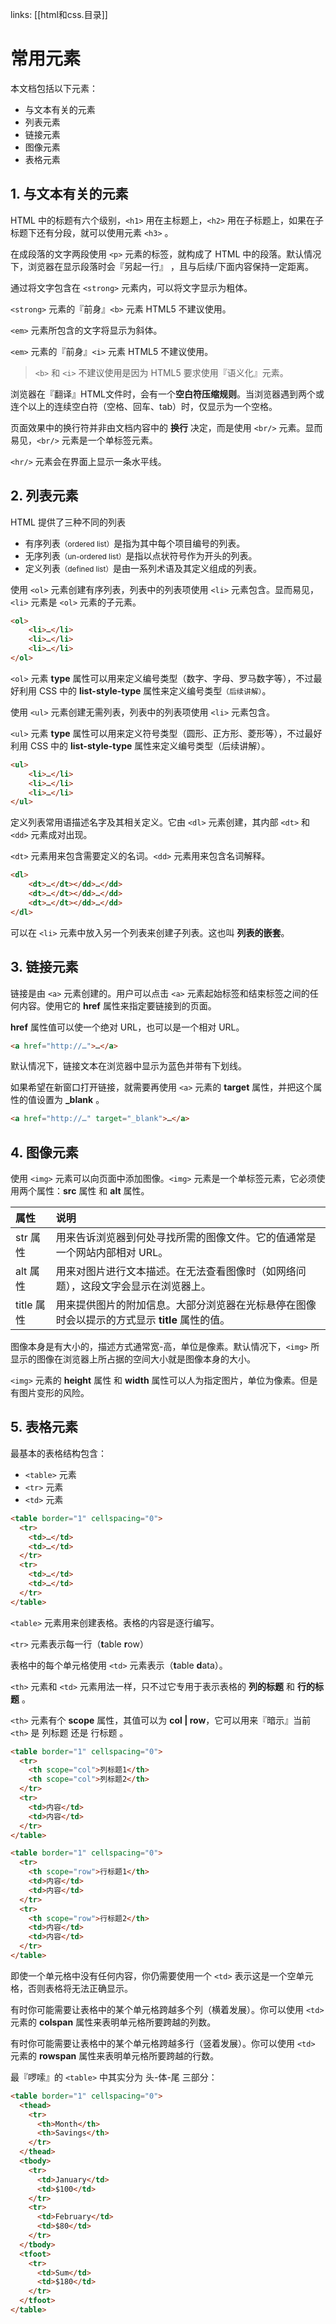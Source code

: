 links: [[html和css.目录]]

# 常用元素

本文档包括以下元素：

- 与文本有关的元素
- 列表元素
- 链接元素
- 图像元素
- 表格元素

## 1. 与文本有关的元素

HTML 中的标题有六个级别，`<h1>` 用在主标题上，`<h2>` 用在子标题上，如果在子标题下还有分段，就可以使用元素 `<h3>` 。

在成段落的文字两段使用 `<p>` 元素的标签，就构成了 HTML 中的段落。默认情况下，浏览器在显示段落时会『另起一行』 ，且与后续/下面内容保持一定距离。

通过将文字包含在 `<strong>` 元素内，可以将文字显示为粗体。

`<strong>` 元素的『前身』`<b>` 元素 HTML5 不建议使用。

`<em>` 元素所包含的文字将显示为斜体。

`<em>` 元素的『前身』`<i>` 元素 HTML5 不建议使用。

> `<b>` 和 `<i>` 不建议使用是因为 HTML5 要求使用『语义化』元素。

浏览器在『翻译』HTML文件时，会有一个**空白符压缩规则**。当浏览器遇到两个或连个以上的连续空白符（空格、回车、tab）时，仅显示为一个空格。

页面效果中的换行符并非由文档内容中的 **换行** 决定，而是使用 `<br/>` 元素。显而易见，`<br/>` 元素是一个单标签元素。

`<hr/>` 元素会在界面上显示一条水平线。

## 2. 列表元素

HTML 提供了三种不同的列表

- 有序列表<small>（ordered list）</small>是指为其中每个项目编号的列表。
- 无序列表<small>（un-ordered list）</small>是指以点状符号作为开头的列表。
- 定义列表<small>（defined list）</small>是由一系列术语及其定义组成的列表。

使用 `<ol>` 元素创建有序列表，列表中的列表项使用 `<li>` 元素包含。显而易见，`<li>` 元素是 `<ol>` 元素的子元素。

``` html
<ol>
    <li>…</li>
    <li>…</li>
    <li>…</li>
</ol>
```

`<ol>` 元素 **type** 属性可以用来定义编号类型（数字、字母、罗马数字等），不过最好利用 CSS 中的 **list-style-type** 属性来定义编号类型<small>（后续讲解）</small>。

使用 `<ul>` 元素创建无需列表，列表中的列表项使用 `<li>` 元素包含。

`<ul>` 元素 **type** 属性可以用来定义符号类型（圆形、正方形、菱形等），不过最好利用 CSS 中的 **list-style-type** 属性来定义编号类型（后续讲解）。

``` html
<ul>
    <li>…</li>
    <li>…</li>
    <li>…</li>
</ul>
```

定义列表常用语描述名字及其相关定义。它由 `<dl>` 元素创建，其内部 `<dt>` 和 `<dd>` 元素成对出现。

`<dt>` 元素用来包含需要定义的名词。`<dd>` 元素用来包含名词解释。

``` html
<dl>
    <dt>…</dt></dd>…</dd>
    <dt>…</dt></dd>…</dd>
    <dt>…</dt></dd>…</dd>
</dl>
```

可以在 `<li>` 元素中放入另一个列表来创建子列表。这也叫 **列表的嵌套**。

## 3. 链接元素

链接是由 `<a>` 元素创建的。用户可以点击 `<a>` 元素起始标签和结束标签之间的任何内容。使用它的 **href** 属性来指定要链接到的页面。

**href** 属性值可以使一个绝对 URL，也可以是一个相对 URL。

``` html
<a href="http://…">…</a>
```

默认情况下，链接文本在浏览器中显示为蓝色并带有下划线。

如果希望在新窗口打开链接，就需要再使用 `<a>` 元素的 **target** 属性，并把这个属性的值设置为 **_blank** 。

``` html
<a href="http://…" target="_blank">…</a>
```

## 4. 图像元素

使用 `<img>` 元素可以向页面中添加图像。`<img>` 元素是一个单标签元素，它必须使用两个属性：**src** 属性 和 **alt** 属性。

| 属性 | 说明 |
| :- | :- |
| str 属性 | 用来告诉浏览器到何处寻找所需的图像文件。它的值通常是一个网站内部相对 URL。|
| alt 属性 | 用来对图片进行文本描述。在无法查看图像时（如网络问题），这段文字会显示在浏览器上。|
| title 属性 | 用来提供图片的附加信息。大部分浏览器在光标悬停在图像时会以提示的方式显示 **title** 属性的值。|

图像本身是有大小的，描述方式通常宽-高，单位是像素。默认情况下，`<img>` 所显示的图像在浏览器上所占据的空间大小就是图像本身的大小。

`<img>` 元素的 **height** 属性 和 **width** 属性可以人为指定图片，单位为像素。但是有图片变形的风险。

## 5. 表格元素

最基本的表格结构包含：

- `<table>` 元素
- `<tr>` 元素
- `<td>` 元素

``` html
<table border="1" cellspacing="0">
  <tr>
    <td>…</td>
    <td>…</td>
  </tr>
  <tr>
    <td>…</td>
    <td>…</td>
  </tr>
</table>
```

`<table>` 元素用来创建表格。表格的内容是逐行编写。

`<tr>` 元素表示每一行（**t**able **r**ow）

表格中的每个单元格使用 `<td>` 元素表示（**t**able **d**ata）。

`<th>` 元素和 `<td>` 元素用法一样，只不过它专用于表示表格的 **列的标题** 和 **行的标题** 。

`<th>` 元素有个 **scope** 属性，其值可以为 **col | row**，它可以用来『暗示』当前 `<th>` 是 列标题 还是 行标题 。

``` html
<table border="1" cellspacing="0">
  <tr>
    <th scope="col">列标题1</th>
    <th scope="col">列标题2</th>
  </tr>
  <tr>
    <td>内容</td>
    <td>内容</td>
  </tr>
</table>
```

``` html
<table border="1" cellspacing="0">
  <tr>
    <th scope="row">行标题1</th>
    <td>内容</td>
    <td>内容</td>
  </tr>
  <tr>
    <th scope="row">行标题2</th>
    <td>内容</td>
    <td>内容</td>
  </tr>
</table>
```

即使一个单元格中没有任何内容，你仍需要使用一个 `<td>` 表示这是一个空单元格，否则表格将无法正确显示。

有时你可能需要让表格中的某个单元格跨越多个列（横着发展）。你可以使用 `<td>` 元素的 **colspan** 属性来表明单元格所要跨越的列数。

有时你可能需要让表格中的某个单元格跨越多行（竖着发展）。你可以使用 `<td>` 元素的 **rowspan** 属性来表明单元格所要跨越的行数。

最『啰嗦』的 `<table>` 中其实分为 头-体-尾 三部分：

``` html
<table border="1" cellspacing="0">
  <thead>
    <tr>
      <th>Month</th>
      <th>Savings</th>
    </tr>
  </thead>
  <tbody>
    <tr>
      <td>January</td>
      <td>$100</td>
    </tr>
    <tr>
      <td>February</td>
      <td>$80</td>
    </tr>
  </tbody>
  <tfoot>
    <tr>
      <td>Sum</td>
      <td>$180</td>
    </tr>
  </tfoot>
</table>
```

